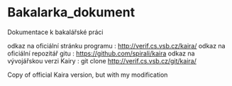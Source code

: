 Bakalarka_dokument
==================

Dokumentace k bakalářské práci

odkaz na oficiální stránku programu : http://verif.cs.vsb.cz/kaira/
odkaz na oficiální repozitář gitu : https://github.com/spirali/kaira
odkaz na vývojářskou verzi Kairy : git clone http://verif.cs.vsb.cz/git/kaira/

Copy of official Kaira version, but with my modification
